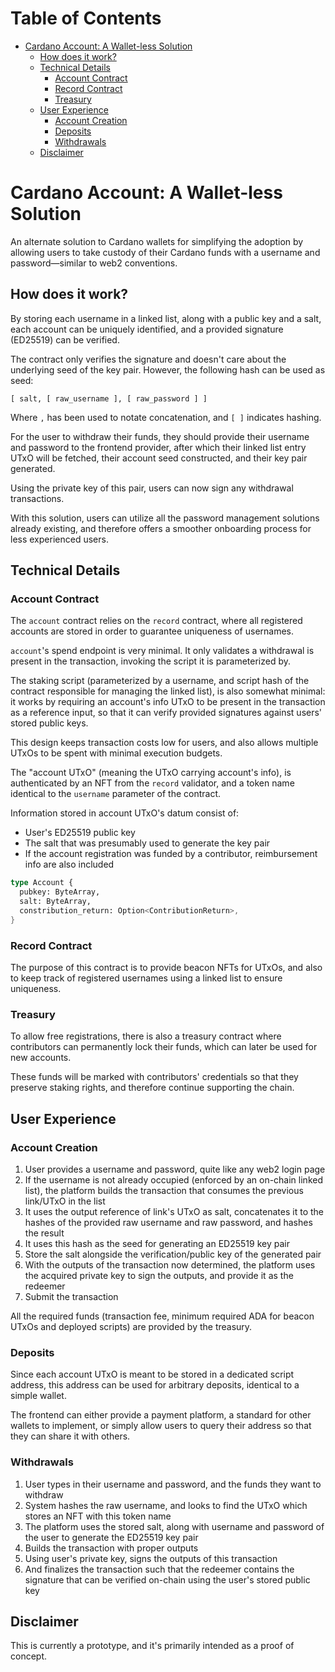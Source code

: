 # Table of Contents

<!-- vim-markdown-toc GFM -->

* [Cardano Account: A Wallet-less Solution](#cardano-account-a-wallet-less-solution)
    * [How does it work?](#how-does-it-work)
    * [Technical Details](#technical-details)
        * [Account Contract](#account-contract)
        * [Record Contract](#record-contract)
        * [Treasury](#treasury)
    * [User Experience](#user-experience)
        * [Account Creation](#account-creation)
        * [Deposits](#deposits)
        * [Withdrawals](#withdrawals)
    * [Disclaimer](#disclaimer)

<!-- vim-markdown-toc -->

# Cardano Account: A Wallet-less Solution

An alternate solution to Cardano wallets for simplifying the adoption by
allowing users to take custody of their Cardano funds with a username and
password—similar to web2 conventions.

## How does it work?

By storing each username in a linked list, along with a public key and a salt,
each account can be uniquely identified, and a provided signature (ED25519) can
be verified.

The contract only verifies the signature and doesn't care about the underlying
seed of the key pair. However, the following hash can be used as seed:
```
[ salt, [ raw_username ], [ raw_password ] ]
```

Where `,` has been used to notate concatenation, and `[ ]` indicates hashing.

For the user to withdraw their funds, they should provide their username and
password to the frontend provider, after which their linked list entry UTxO will
be fetched, their account seed constructed, and their key pair generated.

Using the private key of this pair, users can now sign any withdrawal
transactions.

With this solution, users can utilize all the password management solutions
already existing, and therefore offers a smoother onboarding process for less
experienced users.

## Technical Details

### Account Contract

The `account` contract relies on the `record` contract, where all registered
accounts are stored in order to guarantee uniqueness of usernames.

`account`'s spend endpoint is very minimal. It only validates a withdrawal is
present in the transaction, invoking the script it is parameterized by.

The staking script (parameterized by a username, and script hash of the contract
responsible for managing the linked list), is also somewhat minimal: it works by
requiring an account's info UTxO to be present in the transaction as a reference
input, so that it can verify provided signatures against users' stored public
keys.

This design keeps transaction costs low for users, and also allows multiple
UTxOs to be spent with minimal execution budgets.

The "account UTxO" (meaning the UTxO carrying account's info), is authenticated
by an NFT from the `record` validator, and a token name identical to
the `username` parameter of the contract.

Information stored in account UTxO's datum consist of:
- User's ED25519 public key
- The salt that was presumably used to generate the key pair
- If the account registration was funded by a contributor, reimbursement info
  are also included
```rs
type Account {
  pubkey: ByteArray,
  salt: ByteArray,
  constribution_return: Option<ContributionReturn>,
}
```

### Record Contract

The purpose of this contract is to provide beacon NFTs for UTxOs, and also to
keep track of registered usernames using a linked list to ensure uniqueness.

### Treasury

To allow free registrations, there is also a treasury contract where
contributors can permanently lock their funds, which can later be used for new
accounts.

These funds will be marked with contributors' credentials so that they preserve
staking rights, and therefore continue supporting the chain.

## User Experience

### Account Creation

1. User provides a username and password, quite like any web2 login page
2. If the username is not already occupied (enforced by an on-chain linked
   list), the platform builds the transaction that consumes the previous
   link/UTxO in the list
3. It uses the output reference of link's UTxO as salt, concatenates it to the
   hashes of the provided raw username and raw password, and hashes the result
4. It uses this hash as the seed for generating an ED25519 key pair
5. Store the salt alongside the verification/public key of the generated pair
6. With the outputs of the transaction now determined, the platform uses the
   acquired private key to sign the outputs, and provide it as the redeemer
7. Submit the transaction

All the required funds (transaction fee, minimum required ADA for beacon UTxOs
and deployed scripts) are provided by the treasury.

### Deposits

Since each account UTxO is meant to be stored in a dedicated script address,
this address can be used for arbitrary deposits, identical to a simple wallet.

The frontend can either provide a payment platform, a standard for other wallets
to implement, or simply allow users to query their address so that they can
share it with others.

### Withdrawals

1. User types in their username and password, and the funds they want to
   withdraw
2. System hashes the raw username, and looks to find the UTxO which stores an
   NFT with this token name
3. The platform uses the stored salt, along with username and password of the
   user to generate the ED25519 key pair
4. Builds the transaction with proper outputs
5. Using user's private key, signs the outputs of this transaction
4. And finalizes the transaction such that the redeemer contains the signature
   that can be verified on-chain using the user's stored public key

## Disclaimer

This is currently a prototype, and it's primarily intended as a proof of
concept.
